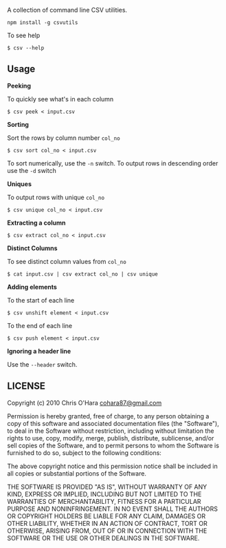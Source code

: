A collection of command line CSV utilities.

    npm install -g csvutils

To see help

    $ csv --help

## Usage

**Peeking**

To quickly see what's in each column

    $ csv peek < input.csv

**Sorting**

Sort the rows by column number `col_no`

    $ csv sort col_no < input.csv

To sort numerically, use the `-n` switch. To output rows in descending order use the `-d` switch

**Uniques**

To output rows with unique `col_no`

    $ csv unique col_no < input.csv

**Extracting a column**

    $ csv extract col_no < input.csv

**Distinct Columns**

To see distinct column values from `col_no`

    $ cat input.csv | csv extract col_no | csv unique

**Adding elements**

To the start of each line

    $ csv unshift element < input.csv

To the end of each line

    $ csv push element < input.csv

**Ignoring a header line**

Use the `--header` switch.

## LICENSE

Copyright (c) 2010 Chris O'Hara <cohara87@gmail.com>

Permission is hereby granted, free of charge, to any person obtaining
a copy of this software and associated documentation files (the
"Software"), to deal in the Software without restriction, including
without limitation the rights to use, copy, modify, merge, publish,
distribute, sublicense, and/or sell copies of the Software, and to
permit persons to whom the Software is furnished to do so, subject to
the following conditions:

The above copyright notice and this permission notice shall be
included in all copies or substantial portions of the Software.

THE SOFTWARE IS PROVIDED "AS IS", WITHOUT WARRANTY OF ANY KIND,
EXPRESS OR IMPLIED, INCLUDING BUT NOT LIMITED TO THE WARRANTIES OF
MERCHANTABILITY, FITNESS FOR A PARTICULAR PURPOSE AND
NONINFRINGEMENT. IN NO EVENT SHALL THE AUTHORS OR COPYRIGHT HOLDERS BE
LIABLE FOR ANY CLAIM, DAMAGES OR OTHER LIABILITY, WHETHER IN AN ACTION
OF CONTRACT, TORT OR OTHERWISE, ARISING FROM, OUT OF OR IN CONNECTION
WITH THE SOFTWARE OR THE USE OR OTHER DEALINGS IN THE SOFTWARE.

